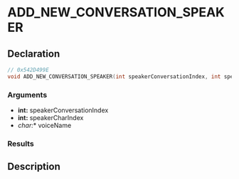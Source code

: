 # ADD_NEW_CONVERSATION_SPEAKER

## Declaration
```cpp
// 0x542D499E
void ADD_NEW_CONVERSATION_SPEAKER(int speakerConversationIndex, int speakerCharIndex, char* voiceName);
```

### Arguments
- **int:** speakerConversationIndex
- **int:** speakerCharIndex
- **char*:** voiceName

### Results

## Description
